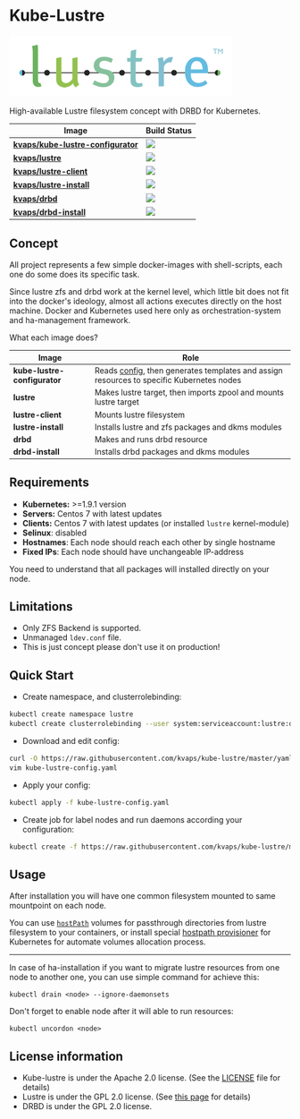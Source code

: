 # Kube-Lustre

![](lustre-logo.png)

High-available Lustre filesystem concept with DRBD for Kubernetes.

| Image                                 | Build Status                                                                 |
|---------------------------------------|------------------------------------------------------------------------------|
| **[kvaps/kube-lustre-configurator]**  | ![](https://img.shields.io/docker/build/kvaps/kube-lustre-configurator.svg)  |
| **[kvaps/lustre]**                    | ![](https://img.shields.io/docker/build/kvaps/lustre.svg)                    |
| **[kvaps/lustre-client]**             | ![](https://img.shields.io/docker/build/kvaps/lustre-client.svg)             |
| **[kvaps/lustre-install]**            | ![](https://img.shields.io/docker/build/kvaps/lustre-install.svg)            |
| **[kvaps/drbd]**                      | ![](https://img.shields.io/docker/build/kvaps/drbd.svg)                      |
| **[kvaps/drbd-install]**              | ![](https://img.shields.io/docker/build/kvaps/drbd-install.svg)              |

[kvaps/kube-lustre-configurator]: https://hub.docker.com/r/kvaps/kube-lustre-configurator/builds/
[kvaps/lustre]: https://hub.docker.com/r/kvaps/kvaps/lustre/builds/
[kvaps/lustre-client]: https://hub.docker.com/r/kvaps/lustre-client/builds/
[kvaps/lustre-install]: https://hub.docker.com/r/kvaps/lustre-install/builds/
[kvaps/drbd]: https://hub.docker.com/r/kvaps/drbd/builds/
[kvaps/drbd-install]: https://hub.docker.com/r/kvaps/drbd-install/builds/

## Concept

All project represents a few simple docker-images with shell-scripts, each one do some does its specific task.

Since lustre zfs and drbd work at the kernel level, which little bit does not fit into the docker's ideology, almost all actions executes directly on the host machine.
Docker and Kubernetes used here only as orchestration-system and ha-management framework.

What each image does?

| Image                         | Role                                                                                      |
|-------------------------------|-------------------------------------------------------------------------------------------|
| **kube-lustre-configurator**  | Reads [config], then generates templates and assign resources to specific Kubernetes nodes |
| **lustre**                    | Makes lustre target, then imports zpool and mounts lustre target                          |
| **lustre-client**             | Mounts lustre filesystem                                                                  |
| **lustre-install**            | Installs lustre and zfs packages and dkms modules                                         |
| **drbd**                      | Makes and runs drbd resource                                                              |
| **drbd-install**              | Installs drbd packages and dkms modules                                                   |


[config]: https://github.com/kvaps/kube-lustre/blob/master/yaml/kube-lustre-config.yaml

## Requirements

* **Kubernetes:** >=1.9.1 version
* **Servers:** Centos 7 with latest updates
* **Clients:** Centos 7 with latest updates (or installed `lustre` kernel-module)
* **Selinux**: disabled
* **Hostnames**: Each node should reach each other by single hostname
* **Fixed IPs**: Each node should have unchangeable IP-address

You need to understand that all packages will installed directly on your node.

## Limitations

* Only ZFS Backend is supported.
* Unmanaged `ldev.conf` file.
* This is just concept please don't use it on production!

## Quick Start

* Create namespace, and clusterrolebinding:
```sh
kubectl create namespace lustre
kubectl create clusterrolebinding --user system:serviceaccount:lustre:default lustre-cluster-admin --clusterrole cluster-admin
```

* Download and edit config:
```sh
curl -O https://raw.githubusercontent.com/kvaps/kube-lustre/master/yaml/kube-lustre-config.yaml
vim kube-lustre-config.yaml
```

* Apply your config:
```sh
kubectl apply -f kube-lustre-config.yaml
```

* Create job for label nodes and run daemons according your configuration:
```sh
kubectl create -f https://raw.githubusercontent.com/kvaps/kube-lustre/master/yaml/kube-lustre-configurator.yaml
```

## Usage

After installation you will have one common filesystem mounted to same mountpoint on each node.

You can use [`hostPath`](https://kubernetes.io/docs/concepts/storage/volumes/#hostpath) volumes for passthrough directories from lustre filesystem to your containers, or install special [hostpath provisioner](https://github.com/torchbox/k8s-hostpath-provisioner) for Kubernetes for automate volumes allocation process.

---

In case of ha-installation if you want to migrate lustre resources from one node to another one, you can use simple command for achieve this:
```
kubectl drain <node> --ignore-daemonsets
```
Don't forget to enable node after it will able to run resources:
```
kubectl uncordon <node>
```

## License information

* Kube-lustre is under the Apache 2.0 license. (See the [LICENSE](LICENSE) file for details)
* Lustre is under the GPL 2.0 license. (See [this page](http://lustre.org/development/) for details)
* DRBD is under the GPL 2.0 license.
